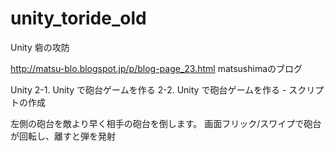 # unity_toride_old
Unity 砦の攻防

http://matsu-blo.blogspot.jp/p/blog-page_23.html
matsushimaのブログ

Unity
2-1. Unity で砲台ゲームを作る
2-2. Unity で砲台ゲームを作る - スクリプトの作成

左側の砲台を敵より早く相手の砲台を倒します。
画面フリック/スワイプで砲台が回転し、離すと弾を発射
